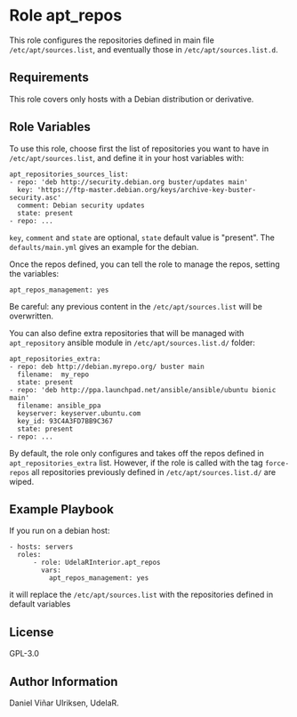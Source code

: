 Role apt_repos
=========

This role configures the repositories defined in main file `/etc/apt/sources.list`, and eventually those in `/etc/apt/sources.list.d`.

Requirements
------------

This role covers only hosts with a Debian distribution or derivative.

Role Variables
--------------

To use this role, choose first the list of repositories you want to have in `/etc/apt/sources.list`, and define it in your host variables with:
```
apt_repositories_sources_list:
- repo: 'deb http://security.debian.org buster/updates main'
  key: 'https://ftp-master.debian.org/keys/archive-key-buster-security.asc'
  comment: Debian security updates
  state: present
- repo: ...
```
`key`, `comment` and `state` are optional, `state` default value is "present".  The `defaults/main.yml` gives an example for the debian.

Once the repos defined, you can tell the role to manage the repos, setting the variables:
```
apt_repos_management: yes
```

Be careful: any previous content in the `/etc/apt/sources.list` will be overwritten.

You can also define extra repositories that will be managed with `apt_repository` ansible module in `/etc/apt/sources.list.d/` folder:
```
apt_repositories_extra:
- repo: deb http://debian.myrepo.org/ buster main
  filename:  my_repo
  state: present
- repo: 'deb http://ppa.launchpad.net/ansible/ansible/ubuntu bionic main'
  filename: ansible_ppa
  keyserver: keyserver.ubuntu.com
  key_id: 93C4A3FD7BB9C367
  state: present
- repo: ...
```

By default, the role only configures and takes off the repos defined in `apt_repositories_extra` list. However, if the role is called with the tag `force-repos` all repositories previously defined in `/etc/apt/sources.list.d/` are wiped.


Example Playbook
----------------

If you run on a debian host:

```
- hosts: servers
  roles:
      - role: UdelaRInterior.apt_repos
        vars:
          apt_repos_management: yes
```

it will replace the  `/etc/apt/sources.list`  with the repositories defined in default variables

License
-------

GPL-3.0

Author Information
------------------

Daniel Viñar Ulriksen, UdelaR.
